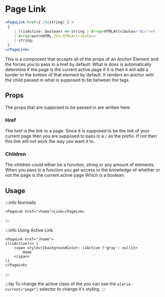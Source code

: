 # Page Link

```jsx
<PageLink href={`/${string}`} >
 {
    | ((isActive: boolean) => string | Array<HTMLAttributes<"div">>)
    | Array<astroHTML.JSX.HTMLAttributes>
    | string;
 }
</PageLink>
```

This is a component that accepts all of the props of an Anchor Element and the forces you to pass in a href by default. What is does is automatically determine if the page is the current active page if it is then it will add a border to the bottom of that element by default. It renders an anchor with the child passed in what is supposed to be between the tags.

## Props

The props that are supposed to be passed in are written here.

### Href

The href is the link to a page. Since it is supposed to be the link of your current page then you are supposed to pass in a `/` as the prefix. If not then this link will not work the way you want it to.

### Children

The children could either be a function, string or any amount of elements.
When you pass in a function you get access to the knowledge of whether or not the page is the current active page Which is a boolean.

## Usage

:::info Normally

```tsx
<PageLnk href="/home">Link</PageLnk>
```

:::

:::info Using Active Link

```tsx
<PageLnk href="/home">
{(isActive)=> (
    <span style={{backgroundColor: isActive ?'gray': null}}>
        Home
    </span>
)}
</PageLnk>
```

:::

:::tip
To change the active class of the you can use the `a[aria-current="page"]` selector to change it's styling.
:::
